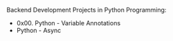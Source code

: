 Backend Development Projects in Python Programming:

- 0x00. Python - Variable Annotations
- Python - Async

